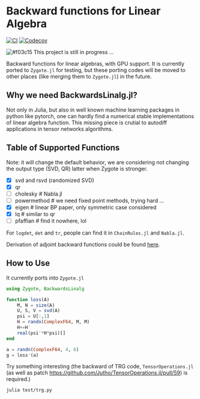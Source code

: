 # Backward functions for Linear Algebra

[![CI](https://github.com/GiggleLiu/BackwardsLinalg.jl/actions/workflows/CI.yml/badge.svg)](https://github.com/GiggleLiu/BackwardsLinalg.jl/actions/workflows/CI.yml)
[![Codecov](https://codecov.io/gh/GiggleLiu/BackwardsLinalg.jl/branch/master/graph/badge.svg)](https://codecov.io/gh/GiggleLiu/BackwardsLinalg.jl)

![#f03c15](https://placehold.it/15/f03c15/000000?text=+) This project is still in progress ...

Backward functions for linear algebras, with GPU support.
It is currently ported to `Zygote.jl` for testing, but these porting codes will be moved to other places (like merging them to `Zygote.jl`) in the future.

## Why we need BackwardsLinalg.jl?
Not only in Julia, but also in well known machine learning packages in python like pytorch, one can hardly find a numerical stable implementations of linear algebra function. This missing piece is crutial to autodiff applications in tensor networks algorithms.

## Table of Supported Functions

Note: it will change the default behavior, we are considering not changing the output type (SVD, QR) latter when Zygote is stronger.

- [x] svd and rsvd (randomized SVD)
- [x] qr
- [ ] cholesky   # Nabla.jl
- [ ] powermethod   # we need fixed point methods, trying hard ...
- [x] eigen      # linear BP paper, only symmetric case considered
- [x] lq         # similar to qr
- [ ] pfaffian    # find it nowhere, lol

For `logdet`, `det` and `tr`, people can find it in `ChainRules.jl` and `Nabla.jl`.

Derivation of adjoint backward functions could be found [here](https://giggleliu.github.io/2019/04/02/einsumbp.html).

## How to Use
It currently ports into `Zygote.jl`
```julia
using Zygote, BackwardsLinalg

function loss(A)
    M, N = size(A)
    U, S, V = svd(A)
    psi = U[:,1]
    H = randn(ComplexF64, M, M)
    H+=H'
    real(psi'*H*psi)[]
end

a = randn(ComplexF64, 4, 6)
g = loss'(a)
```

Try something interesting (the backward of TRG code, `TensorOperations.jl` (as well as patch https://github.com/Jutho/TensorOperations.jl/pull/59) is required.)
```bash
julia test/trg.py
```
